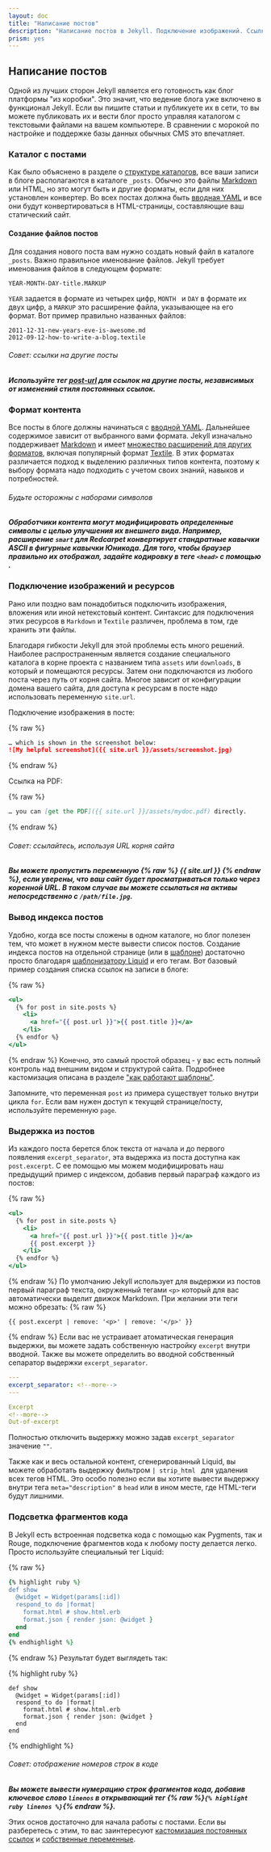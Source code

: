 ```yaml
---
layout: doc
title: "Написание постов"
description: "Написание постов в Jekyll. Подключение изображений. Ссылки на посты. Выдержка (post.excerpt) из постов. Подсветка кода."
prism: yes
---
```


## Написание постов

Одной из лучших сторон  Jekyll является его готовность как блог платформы "из коробки". Это значит, что ведение блога уже включено в функционал  Jekyll. Если вы пишите статьи и публикуете их в сети, то вы можете публиковать их и вести блог просто управляя каталогом с текстовыми файлами на вашем компьютере. В сравнении с морокой по настройке и поддержке базы данных обычных CMS это впечатляет.

### Каталог с постами

Как было объяснено в разделе о [структуре каталогов](/documentation/05_directory_structure.html), все ваши записи в блоге располагаются в каталоге `_posts`. Обычно это файлы [Markdown ](http://daringfireball.net/projects/markdown/) или HTML, но это могут быть и другие форматы, если для них установлен конвертер. Во всех постах должна быть [вводная YAML](/documentation/07_frontmatter.html) и все они будут конвертироваться в HTML-страницы, составляющие ваш статический сайт.

#### Создание файлов постов

Для создания нового поста вам нужно создать новый файл в каталоге `_posts`. Важно правильное именование файлов. Jekyll требует именования файлов в следующем формате:

```
YEAR-MONTH-DAY-title.MARKUP
```

`YEAR` задается в формате из четырех цифр, `MONTH ` и `DAY`  в формате их двух цифр, а `MARKUP` это расширение файла, указывающее на его формат. Вот пример правильно названных файлов:

```
2011-12-31-new-years-eve-is-awesome.md
2012-09-12-how-to-write-a-blog.textile
```

###### Совет: ссылки на другие посты
***Используйте тег [post-url](/documentation/17_templates.html#post-url) для ссылок на другие посты, независимых от изменений стиля постоянных ссылок.***

### Формат контента

Все посты в блоге должны начинаться с [вводной YAML](/documentation/07_frontmatter.html). Дальнейшее содержимое зависит от выбранного вами формата. Jekyll  изначально поддерживает [Markdown](http://daringfireball.net/projects/markdown/) и имеет [множество расширений для других форматов](/documentation/20_plugins.html#converters-1), включая популярный формат [Textile](http://redcloth.org/textile). В этих форматах различается подход к выделению различных типов контента, поэтому к выбору формата надо подходить с учетом своих знаний, навыков и потребностей.

###### Будьте осторожны с наборами символов
***Обработчики контента могут модифицировать определенные символы с целью улучшения их внешнего вида. Например, расширение `smart` для Redcarpet конвертирует стандратные кавычки ASCII в фигурные кавычки Юникода. Для того, чтобы браузер правильно их отображал, задайте кодировку в теге `<head>` с помощью <meta charset="utf-8">.***

### Подключение изображений и ресурсов

Рано или поздно вам понадобиться подключить изображения, вложения или иной нетекстовый контент. Синтаксис для подключения этих ресурсов в `Markdown` и `Textile` различен, проблема в том, где хранить эти файлы.

Благодаря гибкости Jekyll для этой проблемы есть много решений. Наиболее распространенным является создание специального каталога в корне проекта с названием типа `assets` или `downloads`, в который и помещаются ресурсы. Затем они подключаются  из любого поста через путь от корня сайта. Многое зависит от конфигурации домена вашего сайта, для доступа к ресурсам в посте надо использовать переменную `site.url`.

Подключение изображения в посте:

{% raw %}
```markdown
… which is shown in the screenshot below:
![My helpful screenshot]({{ site.url }}/assets/screenshot.jpg)
```
{% endraw %}

Ссылка на PDF:

{% raw %}
```markdown
… you can [get the PDF]({{ site.url }}/assets/mydoc.pdf) directly.
```
{% endraw %}

###### Совет: ссылайтесь, используя URL корня сайта
***Вы можете пропустить переменную {% raw %} {{ site.url }} {% endraw %}, если уверены, что ваш сайт будет просматриваться только через коренной URL. В таком случае вы можете ссылаться на активы непосредственно с `/path/file.jpg`.***

### Вывод индекса постов

Удобно, когда все посты сложены в одном каталоге, но блог полезен тем, что может в нужном месте вывести список постов. Создание индекса постов на отдельной странице (или в [шаблоне](/documentation/17_templates.html)) достаточно просто благодаря  [шаблонизатору Liquid](http://wiki.shopify.com/Liquid) и его тегам. Вот базовый пример создания списка ссылок на записи в блоге:

{% raw %}
```handlebars
<ul>
  {% for post in site.posts %}
    <li>
      <a href="{{ post.url }}">{{ post.title }}</a>
    </li>
  {% endfor %}
</ul>
```
{% endraw %}
Конечно, это самый простой образец - у вас есть полный контроль над внешним видом и структурой сайта. Подробнее кастомизация описана в разделе ["как работают шаблоны"](http://jekyllrb.com/docs/templates/).

Запомните, что переменная `post` из примера существует только внутри цикла `for`. Если вам нужен доступ к текущей странице/посту, используйте переменную `page`.

### Выдержка из постов

Из каждого поста  берется блок текста от начала и до первого появления `excerpt_separator`, эта выдержка из поста доступна как `post.excerpt`. С ее помощью мы можем модифицировать  наш предыдущий пример с индексом, добавив первый параграф каждого из постов:

{% raw %}
```handlebars
<ul>
  {% for post in site.posts %}
    <li>
      <a href="{{ post.url }}">{{ post.title }}</a>
      {{ post.excerpt }}
    </li>
  {% endfor %}
</ul>
```
{% endraw %}
По умолчанию Jekyll  использует для выдержки из постов первый параграф текста, окруженный тегами `<p>` который для вас автоматически выделит движок Markdown. При желании эти теги можно обрезать:
{% raw %}
```
{{ post.excerpt | remove: '<p>' | remove: '</p>' }}
```
{% endraw %}
Если вас не устраивает атоматическая генерация выдержки, вы можете задать собственную настройку `excerpt` внутри вводной. Также вы можете определить во вводной собственный сепаратор выдержки `excerpt_separator`.

```yaml
---
excerpt_separator: <!--more-->
---

Excerpt
<!--more-->
Out-of-excerpt
```

Полностью отключить выдержку можно задав `excerpt_separator` значение `""`.

Также как и весь остальной контент, сгенерированный Liquid, вы можете обработать выдержку фильтром `| strip_html ` для удаления всех тегов HTML. Это особо полезно если вы хотите вывести выдержку внутри тега `meta="description"` в `head` или в ином месте, где HTML-теги будут лишними.

### Подсветка фрагментов кода

В Jekyll есть встроенная подсветка кода с помощью как Pygments, так и Rouge, подключение фрагментов кода к любому посту делается легко. Просто используйте специальный тег Liquid:

{% raw %}
```ruby
{% highlight ruby %}
def show
  @widget = Widget(params[:id])
  respond_to do |format|
    format.html # show.html.erb
    format.json { render json: @widget }
  end
end
{% endhighlight %}
```
{% endraw %}
Результат будет выглядеть так:

{% highlight ruby %}
```
def show
  @widget = Widget(params[:id])
  respond_to do |format|
    format.html # show.html.erb
    format.json { render json: @widget }
  end
end
```
{% endhighlight %}
###### Совет: отображение номеров строк в коде

***Вы можете вывести нумерацию строк фрагментов кода, добавив ключевое слово `linenos` в открывающий тег {% raw %}`{% highlight ruby linenos %}`{% endraw %}.***

Этих основ достаточно для начала работы с постами. Если вы разберетесь с этим, то вас заинтересуют  [кастомизация постоянных ссылок](/documentation/18_permalinks.html) и [собственные переменные](/documentation/12_variables.html).
